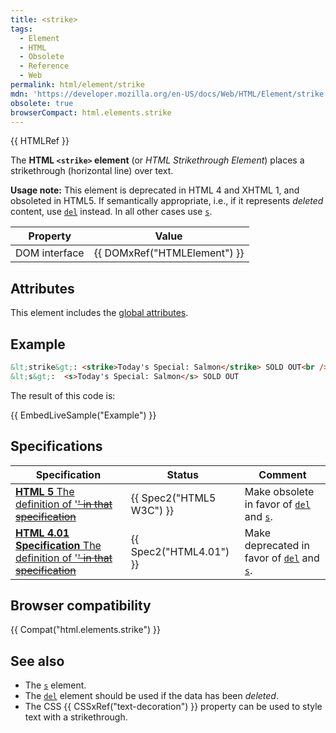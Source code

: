 ```yaml
---
title: <strike>
tags:
  - Element
  - HTML
  - Obsolete
  - Reference
  - Web
permalink: html/element/strike
mdn: 'https://developer.mozilla.org/en-US/docs/Web/HTML/Element/strike'
obsolete: true
browserCompact: html.elements.strike
---
```

{{ HTMLRef }}

The **HTML `<strike>` element** (or _HTML Strikethrough Element_) places a strikethrough (horizontal line) over text.

**Usage note:** This element is deprecated in HTML 4 and XHTML 1, and obsoleted in HTML5. If semantically appropriate, i.e., if it represents _deleted_ content, use [`del`](/html/element/del/) instead. In all other cases use [`s`](/html/element/s/).

| Property | Value |
| --- | --- |
| DOM interface | {{ DOMxRef("HTMLElement") }} |

## Attributes

This element includes the [global attributes](/html/global_attributes).

## Example

```html
&lt;strike&gt;:	<strike>Today's Special: Salmon</strike> SOLD OUT<br />
&lt;s&gt;:	<s>Today's Special: Salmon</s> SOLD OUT

```

The result of this code is:

{{ EmbedLiveSample("Example") }}

## Specifications

| Specification | Status | Comment |
| --- | --- | --- |
| [**HTML 5** The definition of '<strike>' in that specification](https://www.w3.org/TR/html52/obsolete.html#strike) | {{ Spec2("HTML5 W3C") }} | Make obsolete in favor of [`del`](/html/element/del/) and [`s`](/html/element/s/). |
| [**HTML 4.01 Specification** The definition of '<strike>' in that specification](https://www.w3.org/TR/html401//present/graphics.html#edef-STRIKE) | {{ Spec2("HTML4.01") }} | Make deprecated in favor of [`del`](/html/element/del/) and [`s`](/html/element/s/). |

## Browser compatibility

{{ Compat("html.elements.strike") }}

## See also

-   The [`s`](/html/element/s/) element.
-   The [`del`](/html/element/del/) element should be used if the data has been _deleted_.
-   The CSS {{ CSSxRef("text-decoration") }} property can be used to style text with a strikethrough.